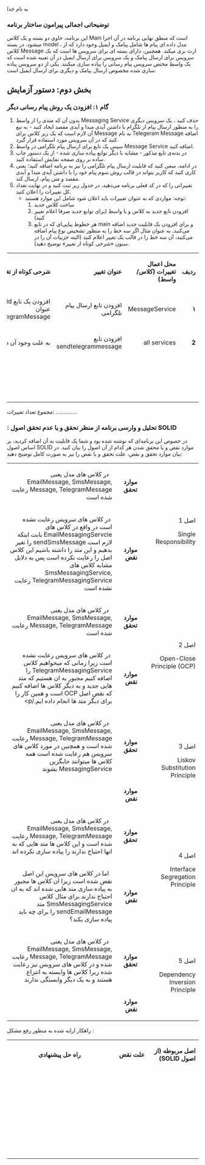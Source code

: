 به نام خدا


### توضیحاتی اجمالی پیرامون ساختار برنامه

این برنامه، حاوی دو بسته و یک کلاس Main است که منطق نهایی برنامه در آن اجرا میشود. در بسته model ، مدل داده ای پیام ها شامل پیامک و ایمیل وجود دارد که از کلاس Message ارث بری میکند.
همچنین، دارای بسته ای برای سرویس ها است که یک سرویس برای ارسال پیامک و یک سرویس برای ارسال ایمیل در آن تعبیه شده است که یک واسط مختص سرویس پیام رسانی را پیاده سازی میکنند. یکی از دو سرویس پیاده سازی شده مخصوص ارسال پیامک و دیگری برای ارسال ایمیل است.

## بخش دوم: دستور آزمایش

### گام ۱: افزودن یک روش پیام رسانی دیگر

1.	بدون آن که متدی را از واسط Messaging Service حذف کنید ، یک سرویس دیگری را به منظور ارسال پیام از تلگرام با داشتن آیدی مبدا و آیدی مقصد ایجاد کنید - به تبع آن لازم است که یک زیر کلاس برای Message به نام Telegeram Message اضافه کنید که در آن سرویس مورد استفاده قرار گیرد.
2.	سپس یک تابع برای ارسال پیام تلگرامی در واسط Message Service اضافه کنید.
3.	در بدنه‌ی تابع مذکور - مشابه با دیگر توابع پیاده سازی شده -  از یک دستور چاپ ساده بر روی صفحه نمایش استفاده کنید.
4.	در ادامه، سعی کنید که قابلیت ارسال پیام تلگرامی را نیز به برنامه اضافه کنید؛ یعنی کاری کنید که کاربر بتواند در قالب روش سوم پیام خود را با داشتن آیدی مبدا و آیدی مقصد و متن پیام، ارسال کند.
5.	تغییراتی را که در کد فعلی برنامه می‌دهید، در جدول زیر ثبت کنید و در نهایت تعداد کل تغییرات را اعلان کنید.
    - توجه: مواردی که به عنوان تغییرات باید اعلان شود شامل این موارد هستند:
      1. ساخت کلاس جدید
      2. افزودن تابع جدید به کلاس و یا واسط (برای توابع جدید صرفا اعلام تغییر کنید)
      3. هر خطوط پیاپی‌ای که در تابع main و برای افزودن یک قابلیت جدید اضافه می‌کنید. به عنوان مثال اگر سه خط را به منظور تشخیص نوع پیام اضافه می‌کنید، آن سه خط را در قالب یک تغییر اعلام کنید (البته جزییات آن را در ستون «شرحی کوتاه از تغییر» توضیح دهید).

<table dir='rtl'>
<tbody>
<tr>
<td width="64">
<p><strong>ردیف</strong></p>
</td>
<td width="198">
<p><strong>محل اعمال تغییرات (کلاس/واسط)</strong></p>
</td>
<td width="141">
<p><strong>عنوان تغییر</strong></p>
</td>
<td width="292">
<p><strong>شرحی کوتاه از تغییر</strong></p>
</td>
</tr>
<tr>
<td width="64">
<p><strong>۱</strong></p>
</td>
<td width="198">
<p>MessageService</p>
</td>
<td width="141">
<p>افزودن تابع ارسال پیام تلگرامی</p>
</td>
<td width="292">
<p>افزودن یک تابع void با عنوان sendTelegramMessage</p>
</td>
</tr>

<tr>
<td width="64">
<p><strong>2</strong></p>
</td>
<td width="198">
<p>all services</p>
</td>
<td width="141">
<p>افزودن تابع sendtelegrammessage </p>
</td>
<td width="292">
<p>به علت وجود آن در پدر که </p>
</td>
</tr>
<tr>
<td width="64">
<p><strong>&nbsp;</strong></p>
</td>
<td width="198">
<p>&nbsp;</p>
</td>
<td width="141">
<p>&nbsp;</p>
</td>
<td width="292">
<p>&nbsp;</p>
</td>
</tr>
<tr>
<td width="64">
<p><strong>&nbsp;</strong></p>
</td>
<td width="198">
<p>&nbsp;</p>
</td>
<td width="141">
<p>&nbsp;</p>
</td>
<td width="292">
<p>&nbsp;</p>
</td>
</tr>
</tbody>
</table>

مجموع تعداد تغییرات: ..............















### : تحلیل و وارسی برنامه از منظر تحقق و یا عدم تحقق اصول SOLID
در خصوص این برنامه‌ای که نوشته شده بود و شما یک قابلیت به آن اضافه کردید، بر اساس اصول SOLID موارد نقض و یا محقق شدن هر کدام از آن اصول را بیان کنید. در بیان موارد تحقق و نقض، علت تحقق و یا نقض را نیز به صورت کامل توضیح دهید:

<table dir='rtl'>
<tbody>
<tr>
<td rowspan="2" width="240">
<p>اصل 1</p>
<p>Single Responsibility</p>
</td>
<td width="95">
<p><strong>موارد تحقق</strong></p>
</td>
<td width="454">
<p>&nbsp; در کلاس های مدل یعنی EmailMessage, SmsMessage, Message, TelegramMessage رعایت شده است</p>
</td>
</tr>
<tr>
<td>
<p><strong>موارد نقض</strong></p>
</td>
<td>
<p>&nbsp;در کلاس های سرویس رعایت نشده است در واقع در کلاس های EmailMessagingServcie بابت اینکه لازم است sendSmsMessage را تغیر بدهیم و این متد را داشته باشیم این کلاس اصل را رعایت نکرده است پس به دلایل مشابه کلاس های SmsMessagingService, TelegramMessagingService رعایت نشده است</p>
</td>
</tr>
<tr>
<td rowspan="2">
<p>اصل 2</p>
<p>Open-Close Principle (OCP)</p>
</td>
<td>
<p><strong>موارد تحقق</strong></p>
</td>
<td>
<p>&nbsp; در کلاس های مدل یعنی EmailMessage, SmsMessage, Message, TelegramMessage رعایت شده است</p>
</td>
</tr>
<tr>
<td>
<p><strong>موارد نقض</strong></p>
</td>
<td>
<p>&nbsp;در کلاس های سرویس رعایت نشده است زیرا زمانی که میخواهیم کلاس TelegramMessagingService را اضافه کنیم مجبور به ان هستیم که متد هایی جدید و به دیگر کلاس ها اضافه کنیم که نقض اصل OCP است و همین کار را برای دیگر متد ها انجام داده ایم./p>
</td>
</tr>
<tr>
<td rowspan="2">
<p>اصل 3</p>
<p>Liskov Substitution Principle</p>
</td>
<td>
<p><strong>موارد تحقق</strong></p>
</td>
<td>
<p>&nbsp; در کلاس های مدل یعنی EmailMessage, SmsMessage, Message, TelegramMessage رعایت شده است و همچنین در مورد کلاس های سرویس هم رعایت شده است همه کلاس ها میتوانند جایگزین MessagingService بشوند</p>
</td>
</tr>
<tr>
<td>
<p><strong>موارد نقض</strong></p>
</td>
<td>
<p>&nbsp;</p>
</td>
</tr>
<tr>
<td rowspan="2">
<p>اصل 4</p>
<p>Interface Segregation Principle</p>
</td>
<td>
<p><strong>موارد تحقق</strong></p>
</td>
<td>
<p>&nbsp; در کلاس های مدل یعنی EmailMessage, SmsMessage, Message, TelegramMessage رعایت شده است و این کلاس ها متد هایی که به انها احتیاج ندارند را پیاده سازی نکرده اند </p>
</td>
</tr>
<tr>
<td>
<p><strong>موارد نقض</strong></p>
</td>
<td>
<p>&nbsp; اما در کلاس های سرویس این اصل نقض شده است زیرا ان کلاس ها مجبور به پیاده سازی متد هایی شده اند که به ان احتیاج ندارند برای مثال کلاس SmsMessagingService متد sendEmailMessage را برای چه باید پیاده سازی بکند؟</p>
</td>
</tr>
<tr>
<td rowspan="2">
<p>اصل 5</p>
<p>Dependency Inversion Principle</p>
</td>
<td>
<p><strong>موارد تحقق</strong></p>
</td>
<td>
<p>&nbsp; در کلاس های مدل یعنی EmailMessage, SmsMessage, Message, TelegramMessage رعایت شده و در کلاس های سرویس نیز رعایت شده زیرا کلاس ها وابسته به انتزاع هستند و به یک دیگر وابستگی ندارند   </p>
</td>
</tr>
<tr>
<td>
<p><strong>موارد نقض</strong></p>
</td>
<td>
<p>&nbsp;</p>
</td>
</tr>
</tbody>
</table>

 راهکار ارایه شده به منظور رفع  مشکل        :

<table dir='rtl'>
<tbody>
<tr>
<td width="168">
<p><strong>اصل مربوطه (از اصول </strong><strong>SOLID</strong><strong>)</strong></p>
</td>
<td width="246">
<p><strong>علت نقض</strong></p>
</td>
<td width="284">
<p><strong>راه حل پیشنهادی</strong></p>
</td>
</tr>
<tr>
<td width="168">
<p>&nbsp;</p>
</td>
<td width="246">
<p>&nbsp;</p>
</td>
<td width="284">
<p>&nbsp;</p>
</td>
</tr>
<tr>
<td width="168">
<p>&nbsp;</p>
</td>
<td width="246">
<p>&nbsp;</p>
</td>
<td width="284">
<p>&nbsp;</p>
</td>
</tr>
<tr>
<td width="168">
<p>&nbsp;</p>
</td>
<td width="246">
<p>&nbsp;</p>
</td>
<td width="284">
<p>&nbsp;</p>
</td>
</tr>
<tr>
<td width="168">
<p>&nbsp;</p>
</td>
<td width="246">
<p>&nbsp;</p>
</td>
<td width="284">
<p>&nbsp;</p>
</td>
</tr>
</tbody>
</table>

